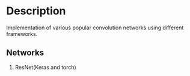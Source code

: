 # Description

Implementation of various popular convolution networks using different frameworks.

## Networks
1. ResNet(Keras and torch)
